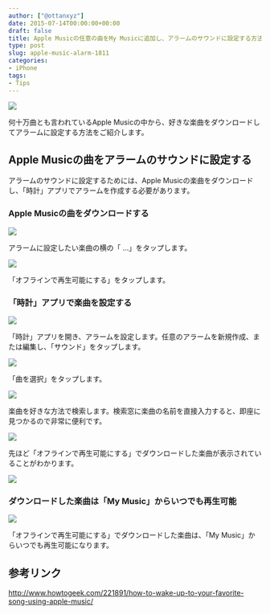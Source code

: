 ```yaml
---
author: ["@ottanxyz"]
date: 2015-07-14T00:00:00+00:00
draft: false
title: Apple Musicの任意の曲をMy Musicに追加し、アラームのサウンドに設定する方法
type: post
slug: apple-music-alarm-1811
categories:
- iPhone
tags:
- Tips
---
```


![](150714-55a49a019afaa.jpg)






何十万曲とも言われているApple Musicの中から、好きな楽曲をダウンロードしてアラームに設定する方法をご紹介します。





## Apple Musicの曲をアラームのサウンドに設定する





アラームのサウンドに設定するためには、Apple Musicの楽曲をダウンロードし、「時計」アプリでアラームを作成する必要があります。





### Apple Musicの曲をダウンロードする





![](150714-55a49a03c72cf.png)






アラームに設定したい楽曲の横の「 …」をタップします。





![](150714-55a49a0b1f3a9.png)






「オフラインで再生可能にする」をタップします。





### 「時計」アプリで楽曲を設定する





![](150714-55a49a124da33.png)






「時計」アプリを開き、アラームを設定します。任意のアラームを新規作成、または編集し、「サウンド」をタップします。





![](150714-55a49a15860b5.png)






「曲を選択」をタップします。





![](150714-55a49a18259e0.png)






楽曲を好きな方法で検索します。検索窓に楽曲の名前を直接入力すると、即座に見つかるので非常に便利です。





![](150714-55a49a1b94f42.png)






先ほど「オフラインで再生可能にする」でダウンロードした楽曲が表示されていることがわかります。





![](150714-55a49a20148d6.png)






### ダウンロードした楽曲は「My Music」からいつでも再生可能





![](150714-55a49a236947b.png)






「オフラインで再生可能にする」でダウンロードした楽曲は、「My Music」からいつでも再生可能になります。





## 参考リンク



http://www.howtogeek.com/221891/how-to-wake-up-to-your-favorite-song-using-apple-music/
